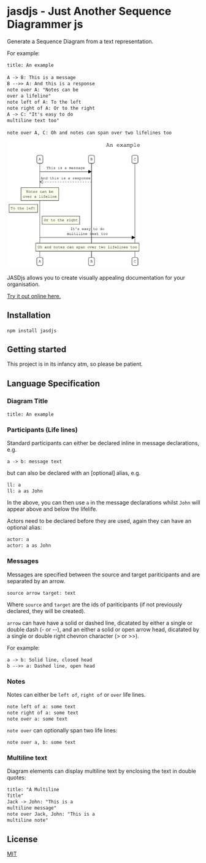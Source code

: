 # jasdjs - Just Another Sequence Diagrammer js

Generate a Sequence Diagram from a text representation.

For example:

```
title: An example

A -> B: This is a message
B -->> A: And this is a response
note over A: "Notes can be
over a lifeline"
note left of A: To the left
note right of A: Or to the right
A -> C: "It's easy to do
multiline text too"

note over A, C: Oh and notes can span over two lifelines too
```

<img src="images/example-1.png" width="350">

JASDjs allows you to create visually appealing documentation for your organisation.

[Try it out online here.](https://killij.github.io/jasdjs)


## Installation

```npm install jasdjs```

## Getting started
This project is in its infancy atm, so please be patient.

## Language Specification

### Diagram Title

```
title: An example
```

### Participants (Life lines)
Standard participants can either be declared inline in message declarations, e.g.
```
a -> b: message text
```
but can also be declared with an [optional] alias, e.g.
```
ll: a
ll: a as John
```

In the above, you can then use ```a``` in the message declarations whilst ```John``` will appear above and below the lifelife.

Actors need to be declared before they are used, again they can have an optional alias:
```
actor: a
actor: a as John
```

### Messages
Messages are specified between the source and target pariticipants and are separated by an arrow.

```
source arrow target: text
```

Where ```source``` and ```target``` are the ids of pariticipants (if not previously declared, they will be created).

```arrow``` can have have a solid or dashed line, dicatated by either a single or double dash (- or --), and an either a solid or open arrow head, dicatated by a single or double right chevron character (> or >>).

For example:
```
a -> b: Solid line, closed head 
b -->> a: Dashed line, open head
```

### Notes
Notes can either be ```left of```, ```right of``` or ```over``` life lines.

```
note left of a: some text
note right of a: some text
note over a: some text
```

```note over``` can optionally span two life lines:
```
note over a, b: some text
```

### Multiline text
Diagram elements can display multiline text by enclosing the text in double quotes:

```
title: "A Multiline
Title"
Jack -> John: "This is a
multiline message"
note over Jack, John: "This is a
multiline note"
```

## License
[MIT](LICENSE)

